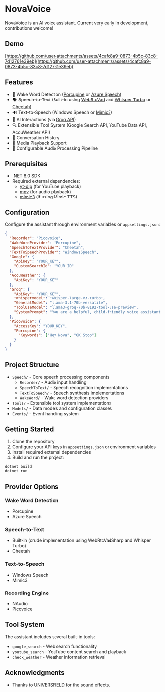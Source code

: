 # NovaVoice

NovaVoice is an AI voice assistant. Current very early in development, contributions welcome!

## Demo

[https://github.com/user-attachments/assets/4cafc8a9-0873-4b5c-83c8-7d12761e39eb](https://github.com/user-attachments/assets/4cafc8a9-0873-4b5c-83c8-7d12761e39eb)

## Features

- 🎤 Wake Word Detection ([Porcupine](https://github.com/Picovoice/porcupine) or [Azure Speech](https://learn.microsoft.com/en-us/azure/ai-services/speech-service/custom-keyword-basics))
- 🗣️ Speech-to-Text (Built-in using [WebRtcVad](https://github.com/ladenedge/WebRtcVadSharp) and [Whisper Turbo](https://huggingface.co/openai/whisper-large-v3-turbo) or [Cheetah](https://github.com/Picovoice/cheetah))
- 🔊 Text-to-Speech (Windows Speech or [Mimic3](https://mycroft-ai.gitbook.io/docs/mycroft-technologies/mimic-tts/mimic-3))
- 🤖 AI Interactions (via [Groq API](https://groq.com/))
- 🔍 Extensible Tool System (Google Search API, YouTube Data API, AccuWeather API)
- 📝 Conversation History
- 🎵 Media Playback Support
- 🔄 Configurable Audio Processing Pipeline

## Prerequisites

- .NET 8.0 SDK
- Required external dependencies:
    - [yt-dlp](https://github.com/yt-dlp/yt-dlp) (for YouTube playback)
    - [mpv](https://mpv.io/) (for audio playback)
    - [mimic3](https://mycroft-ai.gitbook.io/docs/mycroft-technologies/mimic-tts/mimic-3) (if using Mimic TTS)

## Configuration

Configure the assistant through environment variables or `appsettings.json`:

```json
{
  "Recorder": "Picovoice",
  "WakeWordProvider": "Porcupine",
  "SpeechToTextProvider": "Cheetah",
  "TextToSpeechProvider": "WindowsSpeech",
  "Google": {
    "ApiKey": "YOUR_KEY",
    "CustomSearchId": "YOUR_ID"
  },
  "AccuWeather": {
    "ApiKey": "YOUR_KEY"
  },
  "Groq": {
    "ApiKey": "YOUR_KEY",
    "WhisperModel": "whisper-large-v3-turbo",
    "GeneralModel": "llama-3.1-70b-versatile",
    "ToolUseModel": "llama3-groq-70b-8192-tool-use-preview",
    "SystemPrompt": "You are a helpful, child-friendly voice assistant called Nova. Respond concisely to user prompts (received via Automatic Speech Recognition). You have access to the following tools: `google_search`, `youtube_search`, and `check_weather`. Consider carefully when you should use them.\n\n- Use `youtube_search` to find music and audio content that the user may want to listen to.\n- Use `check_weather` to get the current weather conditions or forecasts for a location.\n- Use `google_search` for retrieving live data, for example news or exchange rates\n\nPrioritise safety and well-being, never provide responses that could be harmful, inappropriate, biased, or misleading. If the prompt is ambiguous, unsafe, or you are unable to provide a helpful response using the available tools, respond with \"Sorry, I can't help with that\"."
  },
  "Picovoice": {
    "AccessKey": "YOUR_KEY",
    "Porcupine": {
      "Keywords": ["Hey Nova", "OK Stop"]
    }
  }
}
```

## Project Structure

- `Speech/` - Core speech processing components
    - `Recorder/` - Audio input handling
    - `SpeechToText/` - Speech recognition implementations
    - `TextToSpeech/` - Speech synthesis implementations
    - `WakeWord/` - Wake word detection providers
- `Tools/` - Extensible tool system implementations
- `Models/` - Data models and configuration classes
- `Events/` - Event handling system

## Getting Started

1. Clone the repository
2. Configure your API keys in `appsettings.json` or environment variables
3. Install required external dependencies
4. Build and run the project:

```bash
dotnet build
dotnet run
```

## Provider Options

### Wake Word Detection
- Porcupine
- Azure Speech

### Speech-to-Text
- Built-in (crude implementation using WebRtcVadSharp and Whisper Turbo)
- Cheetah

### Text-to-Speech
- Windows Speech
- Mimic3

### Recording Engine
- NAudio
- Picovoice

## Tool System

The assistant includes several built-in tools:
- `google_search` - Web search functionality
- `youtube_search` - YouTube content search and playback
- `check_weather` - Weather information retrieval

## Acknowledgments

- Thanks to [UNIVERSFIELD](https://pixabay.com/users/universfield-28281460/) for the sound effects.

